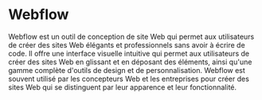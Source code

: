 # Webflow

Webflow est un outil de conception de site Web qui permet aux utilisateurs de créer des sites Web élégants et professionnels sans avoir à écrire de code. Il offre une interface visuelle intuitive qui permet aux utilisateurs de créer des sites Web en glissant et en déposant des éléments, ainsi qu'une gamme complète d'outils de design et de personnalisation. Webflow est souvent utilisé par les concepteurs Web et les entreprises pour créer des sites Web qui se distinguent par leur apparence et leur fonctionnalité.
